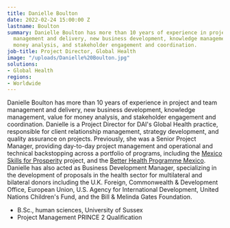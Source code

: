 ```yaml
---
title: Danielle Boulton
date: 2022-02-24 15:00:00 Z
lastname: Boulton
summary: Danielle Boulton has more than 10 years of experience in project and team
  management and delivery, new business development, knowledge management, value for
  money analysis, and stakeholder engagement and coordination.
job-title: Project Director, Global Health
image: "/uploads/Danielle%20Boulton.jpg"
solutions:
- Global Health
regions:
- Worldwide
---
```


Danielle Boulton has more than 10 years of experience in project and team management and delivery, new business development, knowledge management, value for money analysis, and stakeholder engagement and coordination. Danielle is a Project Director for DAI's Global Health practice, responsible for client relationship management, strategy development, and quality assurance on projects. Previously, she was a Senior Project Manager, providing day-to-day project management and operational and technical backstopping across a portfolio of programs, including the [Mexico Skills for Prosperity](https://www.dai.com/our-work/projects/mexico-skills-for-prosperity-mexico-s4pm) project, and the [Better Health Programme Mexico](https://www.dai.com/our-work/projects/mexico-prosperity-fund-better-health-programme). Danielle has also acted as Business Development Manager, specializing in the development of proposals in the health sector for multilateral and bilateral donors including the U.K. Foreign, Commonwealth & Development Office, European Union, U.S. Agency for International Development, United Nations Children's Fund, and the Bill & Melinda Gates Foundation. 
 
* B.Sc., human sciences, University of Sussex       
* Project Management PRINCE 2 Qualification